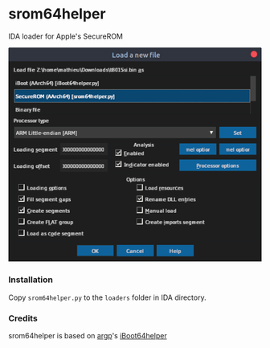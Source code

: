 # srom64helper
IDA loader for Apple's SecureROM

<p align="center"><img src="loader.png"/></p>

### Installation

Copy `srom64helper.py` to the `loaders` folder in IDA directory.

### Credits
srom64helper is based on [argp](https://twitter.com/_argp)'s [iBoot64helper](https://github.com/argp/iBoot64helper)
